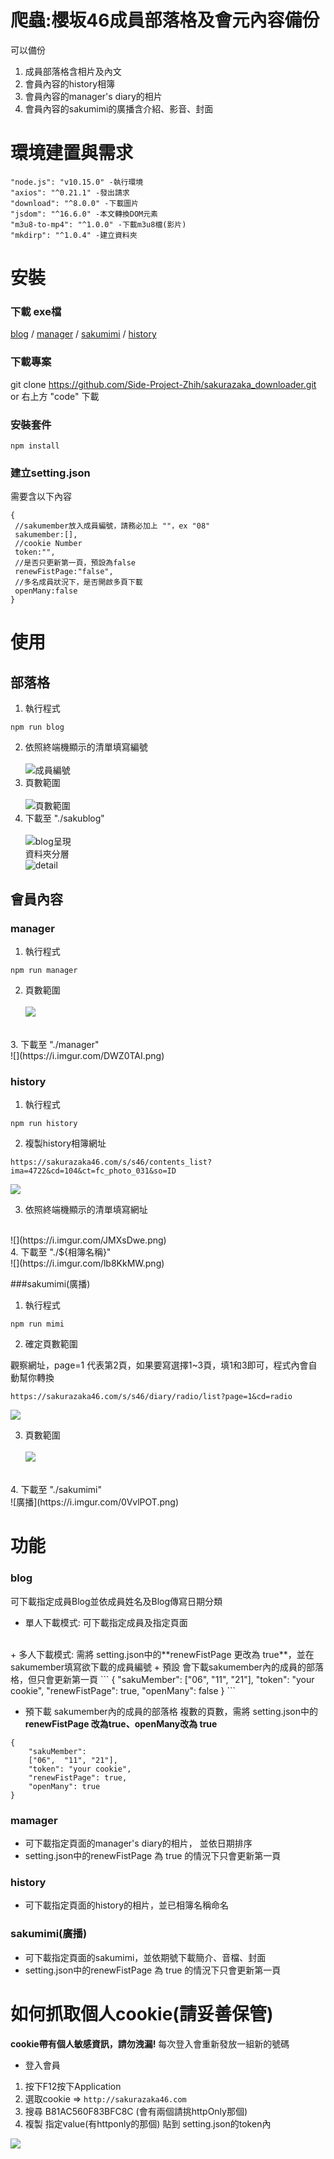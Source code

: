# 爬蟲:櫻坂46成員部落格及會元內容備份
可以備份
1. 成員部落格含相片及內文
2. 會員內容的history相簿
3. 會員內容的manager's diary的相片
4. 會員內容的sakumimi的廣播含介紹、影音、封面

# 環境建置與需求
```
"node.js": "v10.15.0" -執行環境  
"axios": "^0.21.1" -發出請求
"download": "^8.0.0" -下載圖片
"jsdom": "^16.6.0" -本文轉換DOM元素
"m3u8-to-mp4": "^1.0.0" -下載m3u8檔(影片)
"mkdirp": "^1.0.4" -建立資料夾
```
# 安裝

### 下載 exe檔

[blog](https://github.com/Side-Project-Zhih/sakurazaka_downloader/raw/master/exe/blog.exe) / [manager](https://github.com/Side-Project-Zhih/sakurazaka_downloader/raw/master/exe/manager.exe) / [sakumimi](https://github.com/Side-Project-Zhih/sakurazaka_downloader/raw/master/exe/sakumimi.exe) / [history](https://github.com/Side-Project-Zhih/sakurazaka_downloader/raw/master/exe/history.exe)

### 下載專案
git clone https://github.com/Side-Project-Zhih/sakurazaka_downloader.git
or
右上方 "code" 下載

### 安裝套件
```
npm install
```
### 建立setting.json  
需要含以下內容

```
{
 //sakumember放入成員編號，請務必加上 ""，ex "08"
 sakumember:[],
 //cookie Number
 token:"",
 //是否只更新第一頁，預設為false
 renewFistPage:"false",
 //多名成員狀況下，是否開啟多頁下載
 openMany:false
}

```
# 使用

## 部落格
1. 執行程式

````
npm run blog  
````

2. 依照終端機顯示的清單填寫編號  
<br>![成員編號](https://i.imgur.com/xtehoQq.png)<br>
3. 頁數範圍  
<br>![頁數範圍](https://i.imgur.com/As7aoOY.png)<br>
4. 下載至 "./sakublog"  
<br>![blog呈現](https://i.imgur.com/RLXIzJb.png)<br>
 資料夾分層
<br>![detail](https://i.imgur.com/tBf6l4w.png)<br>

## 會員內容  

### manager  

1. 執行程式

````
npm run manager  
````
2. 頁數範圍  
<br>![](https://i.imgur.com/eJYn2pB.png)
<br>
3. 下載至 "./manager"  
<br>![](https://i.imgur.com/DWZ0TAI.png)

### history
1. 執行程式

````
npm run history  
````
2. 複製history相簿網址
```
https://sakurazaka46.com/s/s46/contents_list?ima=4722&cd=104&ct=fc_photo_031&so=ID  
```

![](https://i.imgur.com/r9j6lWH.png)

3. 依照終端機顯示的清單填寫網址 
<br> 
![](https://i.imgur.com/JMXsDwe.png)
<br>
4. 下載至 "./${相簿名稱}"  
<br>
![](https://i.imgur.com/lb8KkMW.png)
<br>

###sakumimi(廣播)
1. 執行程式

````
npm run mimi  
````
2. 確定頁數範圍  

觀察網址，page=1 代表第2頁，如果要寫選擇1~3頁，填1和3即可，程式內會自動幫你轉換
```
https://sakurazaka46.com/s/s46/diary/radio/list?page=1&cd=radio
```
![](https://i.imgur.com/Y7v8JRR.png)

3. 頁數範圍  
<br>![](https://i.imgur.com/eJYn2pB.png)  
<br>
4. 下載至 "./sakumimi"
<br>![廣播](https://i.imgur.com/0VvlPOT.png)

# 功能
### blog
可下載指定成員Blog並依成員姓名及Blog傳寫日期分類
+ 單人下載模式: 可下載指定成員及指定頁面
<br>
+ 多人下載模式:
  需將 setting.json中的**renewFistPage 更改為 true**，並在 sakumember填寫欲下載的成員編號  
  + 預設 會下載sakumember內的成員的部落格，但只會更新第一頁   
  ```
  {
      "sakuMember": 
      ["06",  "11", "21"],
      "token": "your cookie",
      "renewFistPage": true,
      "openMany": false
  }
  ```
  

  + 預下載 sakumember內的成員的部落格 複數的頁數，需將 setting.json中的**renewFistPage 改為true、openMany改為 true**  
  ```
  {
      "sakuMember": 
      ["06",  "11", "21"],
      "token": "your cookie",
      "renewFistPage": true,
      "openMany": true
  }
  ```
### mamager
+ 可下載指定頁面的manager's diary的相片， 並依日期排序
+ setting.json中的renewFistPage 為 true 的情況下只會更新第一頁

### history
+ 可下載指定頁面的history的相片，並已相簿名稱命名  

### sakumimi(廣播)
+ 可下載指定頁面的sakumimi，並依期號下載簡介、音檔、封面
+ setting.json中的renewFistPage 為 true 的情況下只會更新第一頁

# 如何抓取個人cookie(請妥善保管)  
**cookie帶有個人敏感資訊，請勿洩漏!** 每次登入會重新發放一組新的號碼
+  登入會員
1. 按下F12按下Application
2. 選取cookie => `http://sakurazaka46.com`
3. 搜尋 B81AC560F83BFC8C  (會有兩個請挑httpOnly那個)
4. 複製 指定value(有httponly的那個) 貼到 setting.json的token內

![](https://i.imgur.com/a9Kv3pc.png)